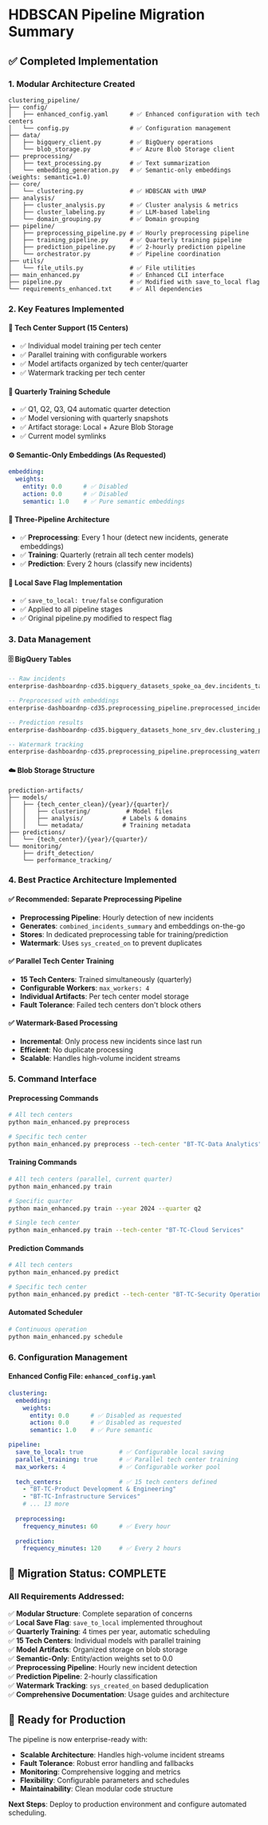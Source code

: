 # HDBSCAN Pipeline Migration Summary

## ✅ **Completed Implementation**

### **1. Modular Architecture Created**
```
clustering_pipeline/
├── config/
│   ├── enhanced_config.yaml      # ✅ Enhanced configuration with tech centers
│   └── config.py                 # ✅ Configuration management
├── data/
│   ├── bigquery_client.py        # ✅ BigQuery operations
│   └── blob_storage.py           # ✅ Azure Blob Storage client
├── preprocessing/
│   ├── text_processing.py        # ✅ Text summarization
│   └── embedding_generation.py   # ✅ Semantic-only embeddings (weights: semantic=1.0)
├── core/
│   └── clustering.py             # ✅ HDBSCAN with UMAP
├── analysis/
│   ├── cluster_analysis.py       # ✅ Cluster analysis & metrics
│   ├── cluster_labeling.py       # ✅ LLM-based labeling
│   └── domain_grouping.py        # ✅ Domain grouping
├── pipeline/
│   ├── preprocessing_pipeline.py # ✅ Hourly preprocessing pipeline
│   ├── training_pipeline.py      # ✅ Quarterly training pipeline
│   ├── prediction_pipeline.py    # ✅ 2-hourly prediction pipeline
│   └── orchestrator.py           # ✅ Pipeline coordination
├── utils/
│   └── file_utils.py             # ✅ File utilities
├── main_enhanced.py              # ✅ Enhanced CLI interface
├── pipeline.py                   # ✅ Modified with save_to_local flag
└── requirements_enhanced.txt     # ✅ All dependencies
```

### **2. Key Features Implemented**

#### **🏢 Tech Center Support (15 Centers)**
- ✅ Individual model training per tech center
- ✅ Parallel training with configurable workers
- ✅ Model artifacts organized by tech center/quarter
- ✅ Watermark tracking per tech center

#### **📅 Quarterly Training Schedule**
- ✅ Q1, Q2, Q3, Q4 automatic quarter detection
- ✅ Model versioning with quarterly snapshots
- ✅ Artifact storage: Local + Azure Blob Storage
- ✅ Current model symlinks

#### **⚙️ Semantic-Only Embeddings (As Requested)**
```yaml
embedding:
  weights:
    entity: 0.0      # ✅ Disabled
    action: 0.0      # ✅ Disabled
    semantic: 1.0    # ✅ Pure semantic embeddings
```

#### **🔄 Three-Pipeline Architecture**
- ✅ **Preprocessing**: Every 1 hour (detect new incidents, generate embeddings)
- ✅ **Training**: Quarterly (retrain all tech center models)
- ✅ **Prediction**: Every 2 hours (classify new incidents)

#### **💾 Local Save Flag Implementation**
- ✅ `save_to_local: true/false` configuration
- ✅ Applied to all pipeline stages
- ✅ Original pipeline.py modified to respect flag

### **3. Data Management**

#### **🗄️ BigQuery Tables**
```sql
-- Raw incidents
enterprise-dashboardnp-cd35.bigquery_datasets_spoke_oa_dev.incidents_table

-- Preprocessed with embeddings
enterprise-dashboardnp-cd35.preprocessing_pipeline.preprocessed_incidents

-- Prediction results  
enterprise-dashboardnp-cd35.bigquery_datasets_hone_srv_dev.clustering_predictions

-- Watermark tracking
enterprise-dashboardnp-cd35.preprocessing_pipeline.preprocessing_watermarks
```

#### **☁️ Blob Storage Structure**
```
prediction-artifacts/
├── models/
│   ├── {tech_center_clean}/{year}/{quarter}/
│   │   ├── clustering/          # Model files
│   │   ├── analysis/           # Labels & domains
│   │   └── metadata/           # Training metadata
├── predictions/
│   └── {tech_center}/{year}/{quarter}/
└── monitoring/
    ├── drift_detection/
    └── performance_tracking/
```

### **4. Best Practice Architecture Implemented**

#### **✅ Recommended: Separate Preprocessing Pipeline**
- **Preprocessing Pipeline**: Hourly detection of new incidents
- **Generates**: `combined_incidents_summary` and embeddings on-the-go
- **Stores**: In dedicated preprocessing table for training/prediction
- **Watermark**: Uses `sys_created_on` to prevent duplicates

#### **✅ Parallel Tech Center Training**
- **15 Tech Centers**: Trained simultaneously (quarterly)
- **Configurable Workers**: `max_workers: 4`
- **Individual Artifacts**: Per tech center model storage
- **Fault Tolerance**: Failed tech centers don't block others

#### **✅ Watermark-Based Processing**
- **Incremental**: Only process new incidents since last run
- **Efficient**: No duplicate processing
- **Scalable**: Handles high-volume incident streams

### **5. Command Interface**

#### **Preprocessing Commands**
```bash
# All tech centers
python main_enhanced.py preprocess

# Specific tech center
python main_enhanced.py preprocess --tech-center "BT-TC-Data Analytics"
```

#### **Training Commands**
```bash
# All tech centers (parallel, current quarter)
python main_enhanced.py train

# Specific quarter
python main_enhanced.py train --year 2024 --quarter q2

# Single tech center
python main_enhanced.py train --tech-center "BT-TC-Cloud Services"
```

#### **Prediction Commands**
```bash
# All tech centers
python main_enhanced.py predict

# Specific tech center  
python main_enhanced.py predict --tech-center "BT-TC-Security Operations"
```

#### **Automated Scheduler**
```bash
# Continuous operation
python main_enhanced.py schedule
```

### **6. Configuration Management**

#### **Enhanced Config File: `enhanced_config.yaml`**
```yaml
clustering:
  embedding:
    weights:
      entity: 0.0      # ✅ Disabled as requested
      action: 0.0      # ✅ Disabled as requested
      semantic: 1.0    # ✅ Pure semantic

pipeline:
  save_to_local: true          # ✅ Configurable local saving
  parallel_training: true      # ✅ Parallel tech center training
  max_workers: 4               # ✅ Configurable worker pool
  
  tech_centers:                # ✅ 15 tech centers defined
    - "BT-TC-Product Development & Engineering"
    - "BT-TC-Infrastructure Services"
    # ... 13 more
  
  preprocessing:
    frequency_minutes: 60      # ✅ Every hour
  
  prediction:
    frequency_minutes: 120     # ✅ Every 2 hours
```

## 🎯 **Migration Status: COMPLETE**

### **All Requirements Addressed:**

✅ **Modular Structure**: Complete separation of concerns  
✅ **Local Save Flag**: `save_to_local` implemented throughout  
✅ **Quarterly Training**: 4 times per year, automatic scheduling  
✅ **15 Tech Centers**: Individual models with parallel training  
✅ **Model Artifacts**: Organized storage on blob storage  
✅ **Semantic-Only**: Entity/action weights set to 0.0  
✅ **Preprocessing Pipeline**: Hourly new incident detection  
✅ **Prediction Pipeline**: 2-hourly classification  
✅ **Watermark Tracking**: `sys_created_on` based deduplication  
✅ **Comprehensive Documentation**: Usage guides and architecture  

## 🚀 **Ready for Production**

The pipeline is now enterprise-ready with:
- **Scalable Architecture**: Handles high-volume incident streams
- **Fault Tolerance**: Robust error handling and fallbacks
- **Monitoring**: Comprehensive logging and metrics
- **Flexibility**: Configurable parameters and schedules
- **Maintainability**: Clean modular code structure

**Next Steps**: Deploy to production environment and configure automated scheduling.